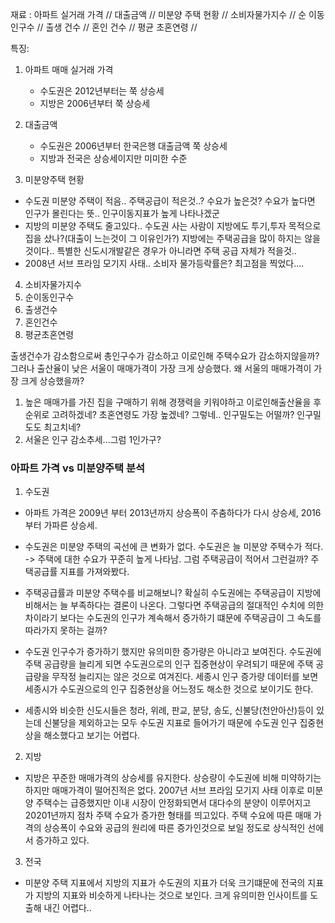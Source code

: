재료 : 아파트 실거래 가격 // 대출금액 // 미분양 주택 현황 // 소비자물가지수 // 
      순 이동인구수 //  출생 건수 // 혼인 건수 // 평균 초혼연령 // 

특징: 
1. 아파트 매매 실거래 가격 
   - 수도권은 2012년부터는 쭉 상승세
   - 지방은 2006년부터 쭉 상승세

2. 대출금액
   - 수도권은 2006년부터 한국은행 대출금액 쭉 상승세
   - 지방과 전국은 상승세이지만 미미한 수준
  
3. 미분양주택 현황
  - 수도권 미분양 주택이 적음.. 주택공급이 적은것..? 수요가 높은것? 수요가 높다면 인구가 몰린다는 뜻.. 인구이동지표가 높게 나타나겠군
  - 지방의 미분양 주택도 줄고있다.. 수도권 사는 사람이 지방에도 투기,투자 목적으로 집을 샀나?(대출이 느는것이 그 이유인가?) 지방에는 주택공급을 많이 하지는 않을것이다.. 특별한 신도시개발같은 경우가 아니라면 주택 공급 자체가 적을것..
  - 2008년 서브 프라임 모기지 사태.. 소비자 물가등락률은? 최고점을 찍었다....

4. 소비자물가지수
5. 순이동인구수
6. 출생건수
7. 혼인건수
8. 평균초혼연령



출생건수가 감소함으로써 총인구수가 감소하고 이로인해 주택수요가 감소하지않을까?
그러나 출산율이 낮은 서울이 매매가격이 가장 크게 상승했다.
왜 서울의 매매가격이 가장 크게 상승했을까?
1. 높은 매매가를 가진 집을 구매하기 위해 경쟁력을 키워야하고 이로인해출산율을 후순위로 고려하겠네? 초혼연령도 가장 높겠네? 그렇네.. 인구밀도는 어떨까? 인구밀도도 최고치네?
2. 서울은 인구 감소추세...그럼 1인가구?



### 아파트 가격 vs 미분양주택 분석

1. 수도권
  - 아파트 가격은 2009년 부터 2013년까지 상승폭이 주춤하다가 다시 상승세, 2016부터 가파른 상승세.
  - 수도권은 미분양 주택의 곡선에 큰 변화가 없다. 수도권은 늘 미분양 주택수가 적다. -> 주택에 대한 수요가 꾸준히 높게 나타남. 그럼 주택공급이 적어서 그런걸까?
  주택공급률 지표를 가져와봤다.

  - 주택공급률과 미분양 주택수를 비교해보니? 확실히 수도권에는 주택공급이 지방에 비해서는 늘 부족하다는 결론이 나온다. 그렇다면 주택공급의 절대적인 수치에 의한 차이라기 보다는 수도권의 인구가 계속해서 증가하기 떄문에 주택공급이 그 속도를 따라가지 못하는 걸까? 

  - 수도권 인구수가 증가하기 했지만 유의미한 증가량은 아니라고 보여진다. 수도권에 주택 공급량을 늘리게 되면 수도권으로의 인구 집중현상이 우려되기 때문에 주택 공급량을 무작정 늘리지는 않은 것으로 여겨진다. 세종시 인구 증가량 데이터를 보면 세종시가 수도권으로의 인구 집중현상을 어느정도 해소한 것으로 보이기도 한다.

  - 세종시와 비슷한 신도시들은 청라, 위례, 판교, 분당, 송도, 신불당(천안아산)등이 있는데 신불당을 제외하고는 모두 수도권 지표로 들어가기 때문에 수도권 인구 집중현상을 해소했다고 보기는 어렵다.


2. 지방
  - 지방은 꾸준한 매매가격의 상승세를 유지한다. 상승량이 수도권에 비해 미약하기는 하지만 매매가격이 떨어진적은 없다. 2007년 서브 프라임 모기지 사태 이후로 미분양 주택수는 급증했지만 이내 시장이 안정화되면서 대다수의 분양이 이루어지고 20201년까지 점차 주택 수요가 증가한 형태를 띄고있다.
  주택 수요에 따른 매매 가격의 상승폭이 수요와 공급의 원리에 따른 증가인것으로 보일 정도로 상식적인 선에서 증가하고 있다.

3. 전국
- 미분양 주택 지표에서 지방의 지표가 수도권의 지표가 더욱 크기떄문에 전국의 지표가 지방의 지표와 비슷하게 나타나는 것으로 보인다. 크게 유의미한 인사이트를 도출해 내긴 어렵다..
